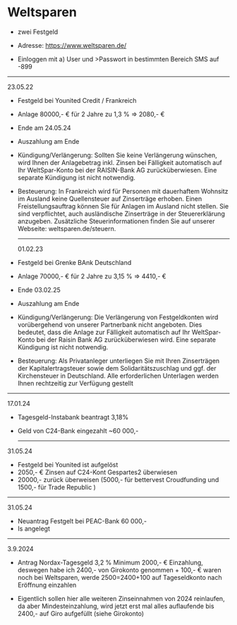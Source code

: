 # Weltsparen

- zwei Festgeld

- Adresse: https://www.weltsparen.de/

- Einloggen mit a) User und >Passwort in bestimmten Bereich SMS auf -899

- ---

  23.05.22

- Festgeld bei Younited Credit / Frankreich

- Anlage 80000,- € für 2 Jahre zu 1,3 % => 2080,- €

- Ende am 24.05.24

- Auszahlung am Ende

- Kündigung/Verlängerung: Sollten Sie keine Verlängerung wünschen, wird Ihnen der Anlagebetrag inkl. Zinsen bei Fälligkeit automatisch auf Ihr WeltSpar-Konto bei der RAISIN-Bank AG zurücküberwiesen. Eine separate Kündigung ist nicht notwendig.

- Besteuerung: In Frankreich wird für Personen mit dauerhaftem Wohnsitz im Ausland keine Quellensteuer auf Zinserträge erhoben.
  Einen Freistellungsauftrag können Sie für Anlagen im Ausland nicht
  stellen. Sie sind verpflichtet, auch ausländische Zinserträge in der
  Steuererklärung anzugeben. Zusätzliche Steuerinformationen finden Sie auf unserer Webseite: weltsparen.de/steuern.
  
  ---
  
  01.02.23

- Festgeld bei Grenke BAnk Deutschland

- Anlage 70000,- € für 2 Jahre zu 3,15 % => 4410,- €

- Ende 03.02.25

- Auszahlung am Ende

- Kündigung/Verlängerung: Die Verlängerung von Festgeldkonten wird vorübergehend von unserer
  Partnerbank nicht angeboten. Dies bedeutet, dass die Anlage zur Fälligkeit automatisch auf Ihr WeltSpar-Konto bei der Raisin Bank AG zurücküberwiesen wird. Eine separate Kündigung ist nicht notwendig.

- Besteuerung: Als Privatanleger unterliegen Sie mit Ihren Zinserträgen der Kapitalertragsteuer sowie dem Solidaritätszuschlag und ggf. der Kirchensteuer in Deutschland. Alle erforderlichen Unterlagen werden Ihnen rechtzeitig zur Verfügung gestellt

---

17.01.24

- Tagesgeld-Instabank beantragt 3,18%

- Geld von C24-Bank eingezahlt ~60 000,-
  
  ---

31.05.24

- Festgeld bei Younited ist aufgelöst
- 2050,-  € Zinsen auf C24-Kont Gespartes2 überwiesen
- 20000,- zurück überweisen (5000,- für bettervest Croudfunding und 1500,- für Trade Republic )

---

31.05.24

- Neuantrag Festgelt bei PEAC-Bank 60 000,-
- Is angelegt

---

3.9.2024

- Antrag Nordax-Tagesgeld 3,2 % Minimum 2000,- € Einzahlung, deswegen habe ich 2400,- von Girokonto genommen + 100,- € waren noch bei Weltsparen, werde 2500=2400+100 auf Tageseldkonto nach Eröffnung  einzahlen

- Eigentlich sollen hier alle weiteren Zinseinnahmen von 2024 reinlaufen, da aber Mindesteinzahlung, wird jetzt erst mal alles auflaufende bis 2400,- auf Giro aufgefüllt (siehe Girokonto)
